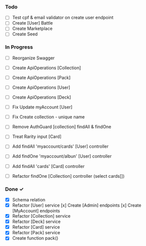 ### Todo

- [ ] Test cpf & email validator on create user endpoint
- [ ] Create [User] Battle
- [ ] Create Marketplace
- [ ] Create Seed

### In Progress

- [ ] Reorganize Swagger
- [ ] Create ApiOperations [Collection]
- [ ] Create ApiOperations [Pack]
- [ ] Create ApiOperations [User]
- [ ] Create ApiOperations [Deck]

- [ ] Fix Update myAccount [User]
- [ ] Fix Create collection - unique name
- [ ] Remove AuthGuard [collection] findAll & findOne
- [ ] Treat Rarity input [Card] 

- [ ] Add findAll 'myaccount/cards' [User] controller
- [ ] Add findOne 'myaccount/albun' [User] controller
- [ ] Add findAll 'cards' [Card] controller
- [ ] Refactor findOne [Collection] controller (select cards[])

### Done ✓

- [x] Schema relation
- [x] Refactor [User] service
      [x] Create [Admin] endpoints
      [x] Create [MyAccount] endpoints
- [x] Refactor [Collection] service
- [x] Refactor [Deck] service
- [x] Refactor [Card] service
- [x] Refactor [Pack] service
- [x] Create function pack()